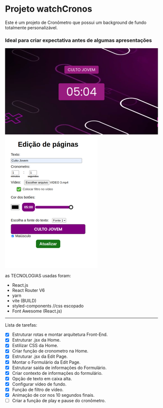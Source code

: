# Projeto watchCronos

Este é um projeto de Cronômetro que possui um background de fundo totalmente personalizável. 

### Ideal para criar expectativa antes de algumas apresentações

![Preview do projeto](./public/cronometro1.png)
![Página de edição](./public/cronometro2.png)


as TECNOLOGIAS usadas foram:

* React.js
* React Router V6
* yarn
* vite (BUILD)
* styled-components //css escopado
* Font Awesome (React.js)

--------------------------------------------------------------
Lista de tarefas:
- [x] Estruturar rotas e montar arquitetura Front-End.
- [x] Estruturar .jsx da Home.
- [x] Estilizar CSS da Home.
- [x] Criar função de cronometro na Home.
- [x] Estruturar .jsx da Edit Page.
- [x] Montar o Formulário da Edit Page.
- [x] Estruturar saída de informações do Formulário.
- [x] Criar contexto de informações do formulário.
- [x] Opção de texto em caixa alta.
- [x] Configurar vídeo de fundo.
- [x] Função de filtro de vídeo.
- [x] Animação de cor nos 10 segundos finais.
- [ ] Criar a função de play e pause do cronômetro.
